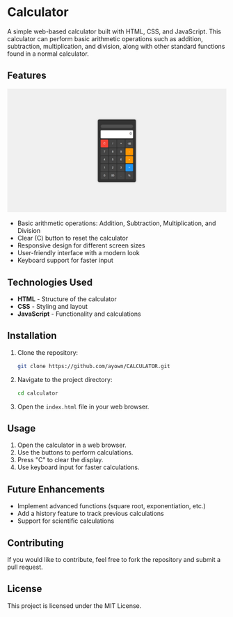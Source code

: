 # Calculator

A simple web-based calculator built with HTML, CSS, and JavaScript. This calculator can perform basic arithmetic operations such as addition, subtraction, multiplication, and division, along with other standard functions found in a normal calculator.

## Features

![Website Screenshot](WEB.png)

- Basic arithmetic operations: Addition, Subtraction, Multiplication, and Division
- Clear (C) button to reset the calculator
- Responsive design for different screen sizes
- User-friendly interface with a modern look
- Keyboard support for faster input

## Technologies Used

- **HTML** - Structure of the calculator
- **CSS** - Styling and layout
- **JavaScript** - Functionality and calculations

## Installation

1. Clone the repository:
   ```sh
   git clone https://github.com/ayown/CALCULATOR.git
   ```
2. Navigate to the project directory:
   ```sh
   cd calculator
   ```
3. Open the `index.html` file in your web browser.

## Usage

1. Open the calculator in a web browser.
2. Use the buttons to perform calculations.
3. Press "C" to clear the display.
4. Use keyboard input for faster calculations.

## Future Enhancements

- Implement advanced functions (square root, exponentiation, etc.)
- Add a history feature to track previous calculations
- Support for scientific calculations

## Contributing

If you would like to contribute, feel free to fork the repository and submit a pull request.

## License

This project is licensed under the MIT License.
